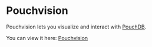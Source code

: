 Pouchvision
=====

Pouchvision lets you visualize and interact with [PouchDB](http://pouchdb.com).

You can view it here: [Pouchvision](http://pouchvision.benrudolph.com)
